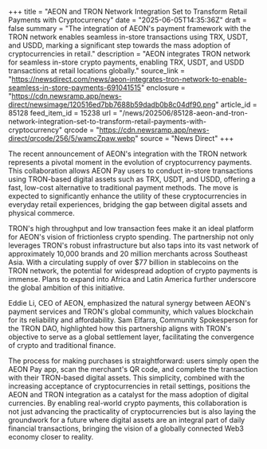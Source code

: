 +++
title = "AEON and TRON Network Integration Set to Transform Retail Payments with Cryptocurrency"
date = "2025-06-05T14:35:36Z"
draft = false
summary = "The integration of AEON's payment framework with the TRON network enables seamless in-store transactions using TRX, USDT, and USDD, marking a significant step towards the mass adoption of cryptocurrencies in retail."
description = "AEON integrates TRON network for seamless in-store crypto payments, enabling TRX, USDT, and USDD transactions at retail locations globally."
source_link = "https://newsdirect.com/news/aeon-integrates-tron-network-to-enable-seamless-in-store-payments-691041515"
enclosure = "https://cdn.newsramp.app/news-direct/newsimage/120516ed7bb7688b59dadb0b8c04df90.png"
article_id = 85128
feed_item_id = 15238
url = "/news/202506/85128-aeon-and-tron-network-integration-set-to-transform-retail-payments-with-cryptocurrency"
qrcode = "https://cdn.newsramp.app/news-direct/qrcode/256/5/wamcZpaw.webp"
source = "News Direct"
+++

<p>The recent announcement of AEON's integration with the TRON network represents a pivotal moment in the evolution of cryptocurrency payments. This collaboration allows AEON Pay users to conduct in-store transactions using TRON-based digital assets such as TRX, USDT, and USDD, offering a fast, low-cost alternative to traditional payment methods. The move is expected to significantly enhance the utility of these cryptocurrencies in everyday retail experiences, bridging the gap between digital assets and physical commerce.</p><p>TRON's high throughput and low transaction fees make it an ideal platform for AEON's vision of frictionless crypto spending. The partnership not only leverages TRON's robust infrastructure but also taps into its vast network of approximately 10,000 brands and 20 million merchants across Southeast Asia. With a circulating supply of over $77 billion in stablecoins on the TRON network, the potential for widespread adoption of crypto payments is immense. Plans to expand into Africa and Latin America further underscore the global ambition of this initiative.</p><p>Eddie Li, CEO of AEON, emphasized the natural synergy between AEON's payment services and TRON's global community, which values blockchain for its reliability and affordability. Sam Elfarra, Community Spokesperson for the TRON DAO, highlighted how this partnership aligns with TRON's objective to serve as a global settlement layer, facilitating the convergence of crypto and traditional finance.</p><p>The process for making purchases is straightforward: users simply open the AEON Pay app, scan the merchant's QR code, and complete the transaction with their TRON-based digital assets. This simplicity, combined with the increasing acceptance of cryptocurrencies in retail settings, positions the AEON and TRON integration as a catalyst for the mass adoption of digital currencies. By enabling real-world crypto payments, this collaboration is not just advancing the practicality of cryptocurrencies but is also laying the groundwork for a future where digital assets are an integral part of daily financial transactions, bringing the vision of a globally connected Web3 economy closer to reality.</p>
